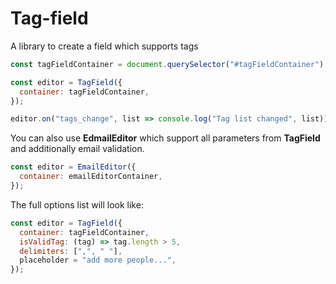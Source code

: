 # Tag-field

A library to create a field which supports tags

```js
const tagFieldContainer = document.querySelector("#tagFieldContainer");

const editor = TagField({
  container: tagFieldContainer,
});

editor.on("tags_change", list => console.log("Tag list changed", list));
```

You can also use **EdmailEditor** which support all parameters from **TagField** and additionally email validation.

```js
const editor = EmailEditor({
  container: emailEditorContainer,
});
```

The full options list will look like:

```js
const editor = TagField({
  container: tagFieldContainer,
  isValidTag: (tag) => tag.length > 5,
  delimiters: [",", " "],
  placeholder = "add more people...",
});
```
